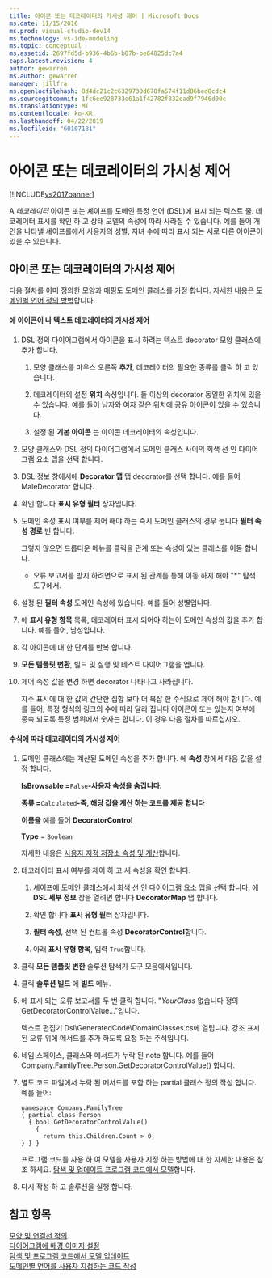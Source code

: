 ```yaml
---
title: 아이콘 또는 데코레이터의 가시성 제어 | Microsoft Docs
ms.date: 11/15/2016
ms.prod: visual-studio-dev14
ms.technology: vs-ide-modeling
ms.topic: conceptual
ms.assetid: 2697fd5d-b936-4b6b-b87b-be64825dc7a4
caps.latest.revision: 4
author: gewarren
ms.author: gewarren
manager: jillfra
ms.openlocfilehash: 8d4dc21c2c6329730d678fa574f11d86bed8cdc4
ms.sourcegitcommit: 1fc6ee928733e61a1f42782f832ead9f7946d00c
ms.translationtype: MT
ms.contentlocale: ko-KR
ms.lasthandoff: 04/22/2019
ms.locfileid: "60107181"
---
```

# <a name="controlling-the-visibility-of-an-icon-or-decorator"></a>아이콘 또는 데코레이터의 가시성 제어
[!INCLUDE[vs2017banner](../includes/vs2017banner.md)]

A *데코레이터* 아이콘 또는 셰이프를 도메인 특정 언어 (DSL)에 표시 되는 텍스트 줄. 데코레이터 표시를 확인 하 고 상태 모델의 속성에 따라 사라질 수 있습니다. 예를 들어 개인을 나타낼 셰이프를에서 사용자의 성별, 자녀 수에 따라 표시 되는 서로 다른 아이콘이 있을 수 있습니다.  
  
## <a name="controlling-the-visibility-of-an-icon-or-decorator"></a>아이콘 또는 데코레이터의 가시성 제어  
 다음 절차를 이미 정의한 모양과 매핑도 도메인 클래스를 가정 합니다. 자세한 내용은 [도메인별 언어 정의 방법](../modeling/how-to-define-a-domain-specific-language.md)합니다.  
  
#### <a name="to-control-the-visibility-of-an-icon-or-text-decorator"></a>에 아이콘이 나 텍스트 데코레이터의 가시성 제어  
  
1. DSL 정의 다이어그램에서 아이콘을 표시 하려는 텍스트 decorator 모양 클래스에 추가 합니다.  
  
   1. 모양 클래스를 마우스 오른쪽 **추가**, 데코레이터의 필요한 종류를 클릭 하 고 있습니다.  
  
   2. 데코레이터의 설정 **위치** 속성입니다. 둘 이상의 decorator 동일한 위치에 있을 수 있습니다. 예를 들어 남자와 여자 같은 위치에 공유 아이콘이 있을 수 있습니다.  
  
   3. 설정 된 **기본 아이콘** 는 아이콘 데코레이터의 속성입니다.  
  
2. 모양 클래스와 DSL 정의 다이어그램에서 도메인 클래스 사이의 회색 선 인 다이어그램 요소 맵을 선택 합니다.  
  
3. DSL 정보 창에서에 **Decorator 맵** 탭 decorator를 선택 합니다. 예를 들어 MaleDecorator 합니다.  
  
4. 확인 합니다 **표시 유형 필터** 상자입니다.  
  
5. 도메인 속성 표시 여부를 제어 해야 하는 즉시 도메인 클래스의 경우 둡니다 **필터 속성 경로** 빈 합니다.  
  
    그렇지 않으면 드롭다운 메뉴를 클릭을 관계 또는 속성이 있는 클래스를 이동 합니다.  
  
   - 오류 보고서를 방지 하려면으로 표시 된 관계를 통해 이동 하지 해야 "*" 탐색 도구에서.  
  
6. 설정 된 **필터 속성** 도메인 속성에 있습니다. 예를 들어 성별입니다.  
  
7. 에 **표시 유형 항목** 목록, 데코레이터 표시 되어야 하는이 도메인 속성의 값을 추가 합니다. 예를 들어, 남성입니다.  
  
8. 각 아이콘에 대 한 단계를 반복 합니다.  
  
9. **모든 템플릿 변환**, 빌드 및 실행 및 테스트 다이어그램을 엽니다.  
  
10. 제어 속성 값을 변경 하면 decorator 나타나고 사라집니다.  
  
    자주 표시에 대 한 값의 간단한 집합 보다 더 복잡 한 수식으로 제어 해야 합니다. 예를 들어, 특정 형식의 링크의 수에 따라 달라 집니다 아이콘이 또는 있는지 여부에 종속 되도록 특정 범위에서 숫자는 합니다. 이 경우 다음 절차를 따르십시오.  
  
#### <a name="to-control-the-visibility-of-a-decorator-based-on-a-formula"></a>수식에 따라 데코레이터의 가시성 제어  
  
1. 도메인 클래스에는 계산된 도메인 속성을 추가 합니다. 에 **속성** 창에서 다음 값을 설정 합니다.  
  
     **IsBrowsable =**`False`**-사용자 속성을 숨깁니다.**  
  
     **종류 =**`Calculated`**-즉, 해당 값을 계산 하는 코드를 제공 합니다**  
  
     **이름을** 예를 들어 **DecoratorControl**  
  
     **Type** = `Boolean`  
  
     자세한 내용은 [사용자 지정 저장소 속성 및 계산](../modeling/calculated-and-custom-storage-properties.md)합니다.  
  
2. 데코레이터 표시 여부를 제어 하 고 새 속성을 확인 합니다.  
  
    1. 셰이프에 도메인 클래스에서 회색 선 인 다이어그램 요소 맵을 선택 합니다. 에 **DSL 세부 정보** 창을 열려면 합니다 **DecoratorMap** 탭 합니다.  
  
    2. 확인 합니다 **표시 유형 필터** 상자입니다.  
  
    3. **필터 속성**, 선택 된 컨트롤 속성 **DecoratorControl**합니다.  
  
    4. 아래 **표시 유형 항목**, 입력 `True`합니다.  
  
3. 클릭 **모든 템플릿 변환** 솔루션 탐색기 도구 모음에서입니다.  
  
4. 클릭 **솔루션 빌드** 에 **빌드** 메뉴.  
  
5. 에 표시 되는 오류 보고서를 두 번 클릭 합니다. "*YourClass* 없습니다 정의 GetDecoratorControlValue..."입니다.  
  
     텍스트 편집기 Dsl\GeneratedCode\DomainClasses.cs에 열립니다. 강조 표시 된 오류 위에 메서드를 추가 하도록 요청 하는 주석입니다.  
  
6. 네임 스페이스, 클래스와 메서드가 누락 된 note 합니다.  예를 들어 Company.FamilyTree.Person.GetDecoratorControlValue() 합니다.  
  
7. 별도 코드 파일에서 누락 된 메서드를 포함 하는 partial 클래스 정의 작성 합니다. 예를 들어:  
  
    ```  
    namespace Company.FamilyTree  
    { partial class Person  
      { bool GetDecoratorControlValue()  
        {  
          return this.Children.Count > 0;  
    } } }  
    ```  
  
     프로그램 코드를 사용 하 여 모델을 사용자 지정 하는 방법에 대 한 자세한 내용은 참조 하세요. [탐색 및 업데이트 프로그램 코드에서 모델](../modeling/navigating-and-updating-a-model-in-program-code.md)합니다.  
  
8. 다시 작성 하 고 솔루션을 실행 합니다.  
  
## <a name="see-also"></a>참고 항목  
 [모양 및 연결선 정의](../modeling/defining-shapes-and-connectors.md)   
 [다이어그램에 배경 이미지 설정](../modeling/setting-a-background-image-on-a-diagram.md)   
 [탐색 및 프로그램 코드에서 모델 업데이트](../modeling/navigating-and-updating-a-model-in-program-code.md)   
 [도메인별 언어를 사용자 지정하는 코드 작성](../modeling/writing-code-to-customise-a-domain-specific-language.md)
